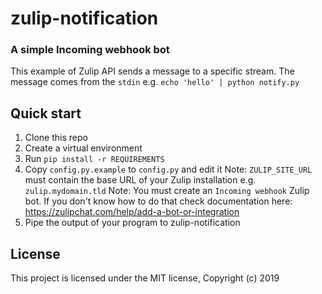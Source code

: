 # zulip-notification

### A simple Incoming webhook bot
This example of Zulip API sends a message to a specific stream. 
The message comes from the `stdin` e.g. `echo 'hello' | python notify.py`

## Quick start

1. Clone this repo 
1. Create a virtual environment
1. Run `pip install -r REQUIREMENTS`
1. Copy `config.py.example` to `config.py` and edit it
Note: `ZULIP_SITE_URL` must contain the base URL of your Zulip installation e.g. `zulip.mydomain.tld`
Note: You must create an `Incoming webhook` Zulip bot. If you don't know how to do that check documentation here: https://zulipchat.com/help/add-a-bot-or-integration
1. Pipe the output of your program to zulip-notification

## License

This project is licensed under the MIT license, Copyright (c) 2019